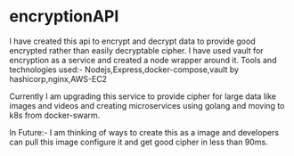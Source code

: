 # encryptionAPI

I have created this api to encrypt and decrypt data to provide good encrypted rather than easily decryptable cipher.
I have used vault for encryption as a service and created a node wrapper around it.
Tools and technologies used:-
Nodejs,Express,docker-compose,vault by hashicorp,nginx,AWS-EC2

Currently I am upgrading this service to provide cipher for large data like images and videos and creating microservices using golang and moving to k8s from docker-swarm.

In Future:-
I am thinking of ways to create this as a image and developers can pull this image configure it and get good cipher in less than 90ms.

